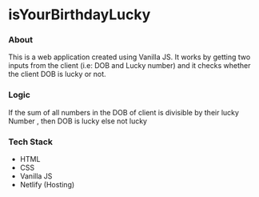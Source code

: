 # isYourBirthdayLucky

### About

This is a web application created using Vanilla JS.
It works by getting two inputs from the client (i.e: DOB and Lucky number) and it checks whether the client DOB is lucky or not.

### Logic
If the sum of all numbers in the DOB of client is divisible by their lucky Number , then DOB is lucky else not lucky

### Tech Stack
* HTML
* CSS
* Vanilla JS
* Netlify (Hosting)
